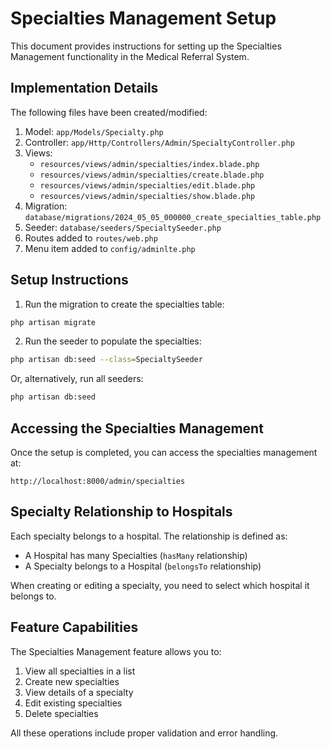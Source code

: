 # Specialties Management Setup

This document provides instructions for setting up the Specialties Management functionality in the Medical Referral System.

## Implementation Details

The following files have been created/modified:

1. Model: `app/Models/Specialty.php`
2. Controller: `app/Http/Controllers/Admin/SpecialtyController.php`
3. Views: 
   - `resources/views/admin/specialties/index.blade.php`
   - `resources/views/admin/specialties/create.blade.php`
   - `resources/views/admin/specialties/edit.blade.php`
   - `resources/views/admin/specialties/show.blade.php`
4. Migration: `database/migrations/2024_05_05_000000_create_specialties_table.php`
5. Seeder: `database/seeders/SpecialtySeeder.php`
6. Routes added to `routes/web.php`
7. Menu item added to `config/adminlte.php`

## Setup Instructions

1. Run the migration to create the specialties table:

```bash
php artisan migrate
```

2. Run the seeder to populate the specialties:

```bash
php artisan db:seed --class=SpecialtySeeder
```

Or, alternatively, run all seeders:

```bash
php artisan db:seed
```

## Accessing the Specialties Management

Once the setup is completed, you can access the specialties management at:

```
http://localhost:8000/admin/specialties
```

## Specialty Relationship to Hospitals

Each specialty belongs to a hospital. The relationship is defined as:

- A Hospital has many Specialties (`hasMany` relationship)
- A Specialty belongs to a Hospital (`belongsTo` relationship)

When creating or editing a specialty, you need to select which hospital it belongs to.

## Feature Capabilities

The Specialties Management feature allows you to:

1. View all specialties in a list
2. Create new specialties
3. View details of a specialty
4. Edit existing specialties
5. Delete specialties

All these operations include proper validation and error handling. 